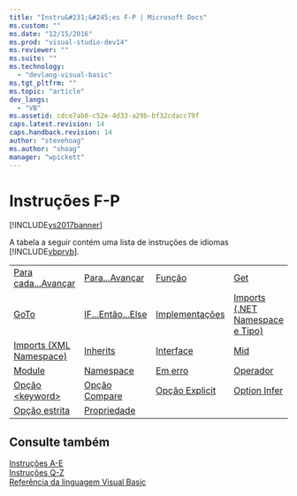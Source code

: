 ```yaml
---
title: "Instru&#231;&#245;es F-P | Microsoft Docs"
ms.custom: ""
ms.date: "12/15/2016"
ms.prod: "visual-studio-dev14"
ms.reviewer: ""
ms.suite: ""
ms.technology: 
  - "devlang-visual-basic"
ms.tgt_pltfrm: ""
ms.topic: "article"
dev_langs: 
  - "VB"
ms.assetid: cdce7ab0-c52e-4d33-a29b-bf32cdacc79f
caps.latest.revision: 14
caps.handback.revision: 14
author: "stevehoag"
ms.author: "shoag"
manager: "wpickett"
---
```

# Instru&#231;&#245;es F-P
[!INCLUDE[vs2017banner](../../../csharp/includes/vs2017banner.md)]

A tabela a seguir contém uma lista de instruções de idiomas [!INCLUDE[vbprvb](../../../csharp/programming-guide/concepts/linq/includes/vbprvb_md.md)].  
  
|||||  
|-|-|-|-|  
|[Para cada...Avançar](../../../visual-basic/language-reference/statements/for-each-next-statement.md)|[Para...Avançar](../../../visual-basic/language-reference/statements/for-next-statement.md)|[Função](../../../visual-basic/language-reference/statements/function-statement.md)|[Get](../../../visual-basic/language-reference/statements/get-statement.md)|  
|[GoTo](../../../visual-basic/language-reference/statements/goto-statement.md)|[IF...Então...Else](../../../visual-basic/language-reference/statements/if-then-else-statement.md)|[Implementações](../../../visual-basic/language-reference/statements/implements-statement.md)|[Imports \(.NET Namespace e Tipo\)](../../../visual-basic/language-reference/statements/imports-statement-net-namespace-and-type.md)|  
|[Imports \(XML Namespace\)](../../../visual-basic/language-reference/statements/imports-statement-xml-namespace.md)|[Inherits](../../../visual-basic/language-reference/statements/inherits-statement.md)|[Interface](../../../visual-basic/language-reference/statements/interface-statement.md)|[Mid](../../../visual-basic/language-reference/statements/mid-statement.md)|  
|[Module](../../../visual-basic/language-reference/statements/module-statement.md)|[Namespace](../../../visual-basic/language-reference/statements/namespace-statement.md)|[Em erro](../../../visual-basic/language-reference/statements/on-error-statement.md)|[Operador](../../../visual-basic/language-reference/statements/operator-statement.md)|  
|[Opção \<keyword\>](../../../visual-basic/language-reference/statements/option-keyword-statement.md)|[Opção Compare](../../../visual-basic/language-reference/statements/option-compare-statement.md)|[Opção Explicit](../../../visual-basic/language-reference/statements/option-explicit-statement.md)|[Option Infer](../../../visual-basic/language-reference/statements/option-infer-statement.md)|  
|[Opção estrita](../../../visual-basic/language-reference/statements/option-strict-statement.md)|[Propriedade](../../../visual-basic/language-reference/statements/property-statement.md)|||  
  
## Consulte também  
 [Instruções A\-E](../../../visual-basic/language-reference/statements/a-e-statements.md)   
 [Instruções Q\-Z](../../../visual-basic/language-reference/statements/q-z-statements.md)   
 [Referência da linguagem Visual Basic](../../../visual-basic/language-reference/index.md)